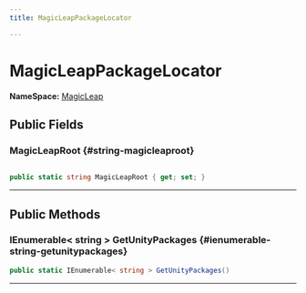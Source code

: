 ```yaml
---
title: MagicLeapPackageLocator

---
```


# MagicLeapPackageLocator



**NameSpace:** 
[MagicLeap](/versioned_docs/version-14-Jun-2023/unity-api/api/UnityEditor.XR.MagicLeap/UnityEditor.XR.MagicLeap.md) 








## Public Fields

### MagicLeapRoot {#string-magicleaproot}

```csharp

public static string MagicLeapRoot { get; set; }

```






-----------

## Public Methods

### IEnumerable&lt; string &gt; GetUnityPackages {#ienumerable-string-getunitypackages}

```csharp
public static IEnumerable< string > GetUnityPackages()
```






-----------


